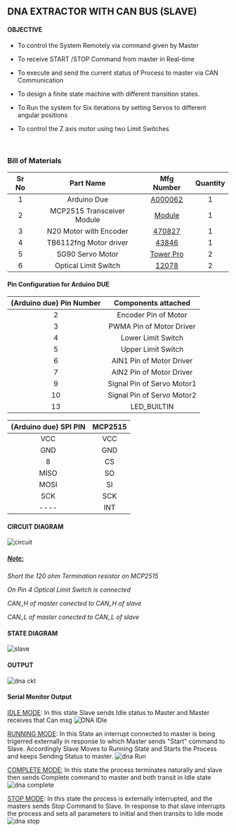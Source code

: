 ## DNA EXTRACTOR WITH CAN BUS (SLAVE)

#### OBJECTIVE

* To control the System Remotely via command given by Master

* To receive START /STOP Command from master in Real-time

* To execute and send the current status of Process to master via CAN Communication

* To design a finite state machine with different transition states.

* To Run the system for Six iterations by setting Servos to different angular positions

* To control the Z axis motor using two Limit Switches

  ​

### Bill of Materials

| Sr No |         Part Name          |                Mfg Number                | Quantity |
| :---: | :------------------------: | :--------------------------------------: | :------: |
|   1   |        Arduino Due         | [A000062](https://www.digikey.in/en/products/detail/arduino/A000062/3712582) |    1     |
|   2   | MCP2515 Transceiver Module | [Module](https://robu.in/product/mcp2515-can-module-tja1050-receiver-spi-51-single-chip-program-routine-arduino/) |    1     |
|   3   |   N20 Motor with Encoder   | [ 470827](https://robu.in/product/n20-6v-30rpm-micro-metal-gear-motor-with-encoder/) |    1     |
|   4   |   TB6112fng Motor driver   | [43846](https://robu.in/product/motor-driver-tb6612fng-module-performance-ultra-small-volume-3-pi-matching-performance-ultra-l298n/) |    1     |
|   5   |      SG90 Servo Motor      | [Tower Pro](https://robu.in/product/towerpro-sg90-9g-mini-servo-9-gram/) |    2     |
|   6   |    Optical Limit Switch    | [12078](https://robu.in/product/optical-endstop-light-control-limit-optical-switch/) |    2     |



#### Pin Configuration for Arduino DUE

| (Arduino due) Pin Number |    Components attached     |
| :----------------------: | :------------------------: |
|            2             |    Encoder Pin of Motor    |
|            3             |  PWMA Pin of Motor Driver  |
|            4             |     Lower Limit Switch     |
|            5             |     Upper Limit Switch     |
|            6             |  AIN1 Pin of Motor Driver  |
|            7             |  AIN2 Pin of Motor Driver  |
|            9             | Signal Pin of Servo Motor1 |
|            10            | Signal Pin of Servo Motor2 |
|            13            |        LED_BUILTIN         |

| (Arduino due) SPI PIN | MCP2515 |
| :-------------------: | :-----: |
|          VCC          |   VCC   |
|          GND          |   GND   |
|           8           |   CS    |
|         MISO          |   SO    |
|         MOSI          |   SI    |
|          SCK          |   SCK   |
|         ----          |   INT   |

#### CIRCUIT DIAGRAM
![circuit](https://user-images.githubusercontent.com/95620523/149622918-27a093a9-c865-462d-86c7-1c7ea2c42668.jpeg)




##### <u>Note:</u> 
*Short the 120 ohm Termination resistor on MCP2515*

*On Pin 4 Optical Limit Switch is connected*

*CAN_H of master conected to CAN_H of slave*

*CAN_L of master conected to CAN_L of slave*


#### STATE DIAGRAM
![slave](https://user-images.githubusercontent.com/95620523/149617053-f95b3988-c41a-49a7-b675-df2603ced7e9.jpg)




#### OUTPUT

![dna ckt](https://user-images.githubusercontent.com/95620523/149617058-f25d35bc-2dea-411b-86e9-3304555bb4db.jpeg)



#### Serial Monitor Output

<u>IDLE MODE</u>: In this state Slave sends Idle status to Master and Master receives that Can msg
![DNA IDle](https://user-images.githubusercontent.com/95620523/149617086-b3876921-fcc1-445c-be07-666994dce450.png)



<u> RUNNING MODE</u>: In this State an interrupt connected to master is being trigerred externally in response to which Master sends "Start" command to Slave.
Accordingly Slave Moves to Running State and Starts the Process and keeps Sending Status to master.
![dna Run](https://user-images.githubusercontent.com/95620523/149617083-2ea7101c-4b09-46e3-98c6-1bcd4ba208bb.png)



<u>COMPLETE MODE:</u> In this state the process terminates naturally and slave then sends Complete command to master and both transit in Idle state
![dna complete](https://user-images.githubusercontent.com/95620523/149617077-33322a12-bbd0-4da0-8a97-1165322403c1.png)



<u>STOP MODE</u>: In this state the process is externally interrupted, and the masters sends Stop Command to Slave.
In response to that slave interrupts the process and sets all parameters to initial and then transits to Idle mode
![dna stop](https://user-images.githubusercontent.com/95620523/149617065-835ebb6d-6a00-4df7-98a4-268d608bd9bf.png)

